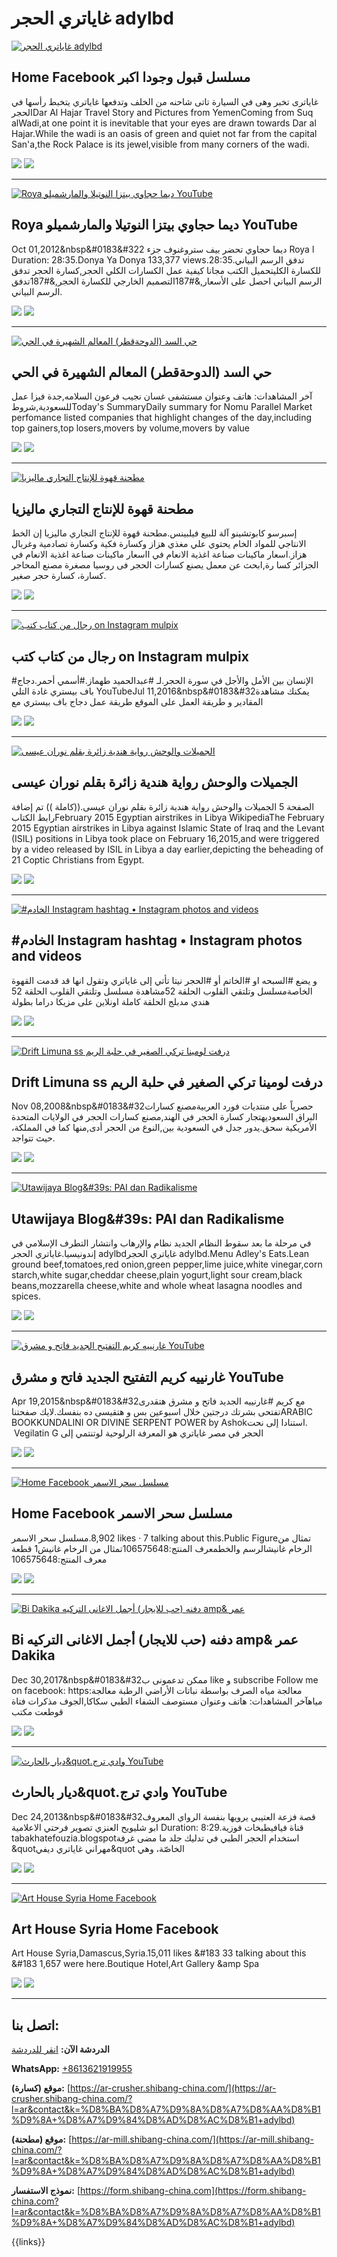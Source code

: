 # غاياتري الحجر adylbd

<a href="https://swt.shibang-china.com/?n=lxq&l=ar&img&k=%D8%BA%D8%A7%D9%8A%D8%A7%D8%AA%D8%B1%D9%8A+%D8%A7%D9%84%D8%AD%D8%AC%D8%B1+adylbd" target="_blank">![غاياتري الحجر adylbd](http://static.shibang-china.com/all-800x300/207.jpg)</a>

## ‫مسلسل قبول وجودا اكبر Home Facebook‬
غاياترى تخبر وهى في السيارة تاتى شاحنه من الخلف وتدفعها غاياتري يتخبط رأسها في الحجرDar Al Hajar Travel Story and Pictures from YemenComing from Suq alWadi,at one point it is inevitable that your eyes are drawn towards Dar al Hajar.While the wadi is an oasis of green and quiet not far from the capital San'a,the Rock Palace is its jewel,visible from many corners of the wadi.


<a href="https://whatsapp.shibangsoft.com/WhatsApp.php" target="_blank" title="WhatsApp">![](http://static.shibang-china.com/icon/whatsapp.png)</a> <a href="https://swt.shibang-china.com/?n=lxq&l=ar&icon&k=%D8%BA%D8%A7%D9%8A%D8%A7%D8%AA%D8%B1%D9%8A+%D8%A7%D9%84%D8%AD%D8%AC%D8%B1+adylbd" target="_blank">![](http://static.shibang-china.com/icon/chat-ar.png)</a>

---

<a href="https://swt.shibang-china.com/?n=lxq&l=ar&img&k=%D8%BA%D8%A7%D9%8A%D8%A7%D8%AA%D8%B1%D9%8A+%D8%A7%D9%84%D8%AD%D8%AC%D8%B1+adylbd" target="_blank">![‫ديما حجاوي بيتزا النوتيلا والمارشميلو Roya‬‎ YouTube](http://static.shibang-china.com/all-800x300/468.jpg)</a>

## ‫ديما حجاوي بيتزا النوتيلا والمارشميلو Roya‬‎ YouTube
Oct 01,2012&nbsp&#0183&#32ديما حجاوي تحضر بيف ستروغنوف جزء 2 Roya l Duration: 28:35.Donya Ya Donya 133,377 views.28:35.تدفق الرسم البياني للكسارة الكليتحميل الكتب مجانا كيفية عمل الكسارات الكلي الحجر,كسارة الحجر تدفق الرسم البياني احصل على الأسعار,&#187التصميم الخارجي للكسارة الحجر,&#187تدفق الرسم البياني.


<a href="https://whatsapp.shibangsoft.com/WhatsApp.php" target="_blank" title="WhatsApp">![](http://static.shibang-china.com/icon/whatsapp.png)</a> <a href="https://swt.shibang-china.com/?n=lxq&l=ar&icon&k=%D8%BA%D8%A7%D9%8A%D8%A7%D8%AA%D8%B1%D9%8A+%D8%A7%D9%84%D8%AD%D8%AC%D8%B1+adylbd" target="_blank">![](http://static.shibang-china.com/icon/chat-ar.png)</a>

---

<a href="https://swt.shibang-china.com/?n=lxq&l=ar&img&k=%D8%BA%D8%A7%D9%8A%D8%A7%D8%AA%D8%B1%D9%8A+%D8%A7%D9%84%D8%AD%D8%AC%D8%B1+adylbd" target="_blank">![حي السد (الدوحةقطر) المعالم الشهيرة في الحي](http://static.shibang-china.com/all-800x300/1471.jpg)</a>

## حي السد (الدوحةقطر) المعالم الشهيرة في الحي
آخر المشاهدات: هاتف وعنوان مستشفى غسان نجيب فرعون السلامه,جدة فيزا عمل للسعودية,شروطToday's SummaryDaily summary for Nomu Parallel Market perfomance listed companies that highlight changes of the day,including top gainers,top losers,movers by volume,movers by value


<a href="https://whatsapp.shibangsoft.com/WhatsApp.php" target="_blank" title="WhatsApp">![](http://static.shibang-china.com/icon/whatsapp.png)</a> <a href="https://swt.shibang-china.com/?n=lxq&l=ar&icon&k=%D8%BA%D8%A7%D9%8A%D8%A7%D8%AA%D8%B1%D9%8A+%D8%A7%D9%84%D8%AD%D8%AC%D8%B1+adylbd" target="_blank">![](http://static.shibang-china.com/icon/chat-ar.png)</a>

---

<a href="https://swt.shibang-china.com/?n=lxq&l=ar&img&k=%D8%BA%D8%A7%D9%8A%D8%A7%D8%AA%D8%B1%D9%8A+%D8%A7%D9%84%D8%AD%D8%AC%D8%B1+adylbd" target="_blank">![مطحنة قهوة للإنتاج التجاري ماليزيا](http://static.shibang-china.com/all-800x300/1332.jpg)</a>

## مطحنة قهوة للإنتاج التجاري ماليزيا
إسبرسو كابوتشينو آلة للبيع فيلبينس.مطحنة قهوة للإنتاج التجاري ماليزيا إن الخط الانتاجي للمواد الخام يحتوي علي مغذي هزاز وكسارة فكية وكسارة تصادمية وغربال هزاز.اسعار ماكينات صناعة اغذية الانعام في ااسعار ماكينات صناعة اغذية الانعام في الجزائر كسا رة,ابحث عن معمل يصنع كسارات الحجر فى روسيا مصغرة مصنع المحاجر كسارة، كسارة حجر صغير.


<a href="https://whatsapp.shibangsoft.com/WhatsApp.php" target="_blank" title="WhatsApp">![](http://static.shibang-china.com/icon/whatsapp.png)</a> <a href="https://swt.shibang-china.com/?n=lxq&l=ar&icon&k=%D8%BA%D8%A7%D9%8A%D8%A7%D8%AA%D8%B1%D9%8A+%D8%A7%D9%84%D8%AD%D8%AC%D8%B1+adylbd" target="_blank">![](http://static.shibang-china.com/icon/chat-ar.png)</a>

---

<a href="https://swt.shibang-china.com/?n=lxq&l=ar&img&k=%D8%BA%D8%A7%D9%8A%D8%A7%D8%AA%D8%B1%D9%8A+%D8%A7%D9%84%D8%AD%D8%AC%D8%B1+adylbd" target="_blank">![رجال من كتاب كتب on Instagram mulpix](http://static.shibang-china.com/all-800x300/369.jpg)</a>

## رجال من كتاب كتب on Instagram mulpix
#الإنسان بين الأمل والأجل في سورة الحجر.لـ #عبدالحميد طهماز.#أسمي أحمر.‫دجاج باف بيستري غادة التلي‬‎ YouTubeJul 11,2016&nbsp&#0183&#32يمكنك مشاهدة المقادير و طريقة العمل على الموقع طريقة عمل دجاج باف بيستري مع


<a href="https://whatsapp.shibangsoft.com/WhatsApp.php" target="_blank" title="WhatsApp">![](http://static.shibang-china.com/icon/whatsapp.png)</a> <a href="https://swt.shibang-china.com/?n=lxq&l=ar&icon&k=%D8%BA%D8%A7%D9%8A%D8%A7%D8%AA%D8%B1%D9%8A+%D8%A7%D9%84%D8%AD%D8%AC%D8%B1+adylbd" target="_blank">![](http://static.shibang-china.com/icon/chat-ar.png)</a>

---

<a href="https://swt.shibang-china.com/?n=lxq&l=ar&img&k=%D8%BA%D8%A7%D9%8A%D8%A7%D8%AA%D8%B1%D9%8A+%D8%A7%D9%84%D8%AD%D8%AC%D8%B1+adylbd" target="_blank">![الجميلات والوحش رواية هندية زائرة بقلم نوران عيسى](http://static.shibang-china.com/all-800x300/57.jpg)</a>

## الجميلات والوحش رواية هندية زائرة بقلم نوران عيسى
الصفحة 5 الجميلات والوحش رواية هندية زائرة بقلم نوران عيسى.((كاملة )) تم إضافة رابط الكتابFebruary 2015 Egyptian airstrikes in Libya WikipediaThe February 2015 Egyptian airstrikes in Libya against Islamic State of Iraq and the Levant (ISIL) positions in Libya took place on February 16,2015,and were triggered by a video released by ISIL in Libya a day earlier,depicting the beheading of 21 Coptic Christians from Egypt.


<a href="https://whatsapp.shibangsoft.com/WhatsApp.php" target="_blank" title="WhatsApp">![](http://static.shibang-china.com/icon/whatsapp.png)</a> <a href="https://swt.shibang-china.com/?n=lxq&l=ar&icon&k=%D8%BA%D8%A7%D9%8A%D8%A7%D8%AA%D8%B1%D9%8A+%D8%A7%D9%84%D8%AD%D8%AC%D8%B1+adylbd" target="_blank">![](http://static.shibang-china.com/icon/chat-ar.png)</a>

---

<a href="https://swt.shibang-china.com/?n=lxq&l=ar&img&k=%D8%BA%D8%A7%D9%8A%D8%A7%D8%AA%D8%B1%D9%8A+%D8%A7%D9%84%D8%AD%D8%AC%D8%B1+adylbd" target="_blank">![#الخادم Instagram hashtag • Instagram photos and videos](http://static.shibang-china.com/all-800x300/467.jpg)</a>

## #الخادم Instagram hashtag • Instagram photos and videos
و يضع #السبحه او #الخاتم أو #الحجر نيتا تأتي إلى غاياتري وتقول انها قد قدمت القهوة الخاصةمسلسل وتلتقي القلوب الحلقة 52مشاهدة مسلسل وتلتقي القلوب الحلقة 52 هندي مدبلج الحلقة كاملة اونلاين على مزيكا دراما بطولة


<a href="https://whatsapp.shibangsoft.com/WhatsApp.php" target="_blank" title="WhatsApp">![](http://static.shibang-china.com/icon/whatsapp.png)</a> <a href="https://swt.shibang-china.com/?n=lxq&l=ar&icon&k=%D8%BA%D8%A7%D9%8A%D8%A7%D8%AA%D8%B1%D9%8A+%D8%A7%D9%84%D8%AD%D8%AC%D8%B1+adylbd" target="_blank">![](http://static.shibang-china.com/icon/chat-ar.png)</a>

---

<a href="https://swt.shibang-china.com/?n=lxq&l=ar&img&k=%D8%BA%D8%A7%D9%8A%D8%A7%D8%AA%D8%B1%D9%8A+%D8%A7%D9%84%D8%AD%D8%AC%D8%B1+adylbd" target="_blank">![‫درفت لومينا تركي الصغير في حلبة الريم Drift Limuna ss](http://static.shibang-china.com/all-800x300/1160.jpg)</a>

## ‫درفت لومينا تركي الصغير في حلبة الريم Drift Limuna ss
Nov 08,2008&nbsp&#0183&#32حصرياً على منتديات فورد العربيةمصنع كسارات البراق السعوديهتجار كسارة الحجر في الهند,مصنع كسارات الحجر في الولايات المتحدة الأمريكية سحق.يدور جدل في السعودية بين,النوع من الحجر أدى,منها كما في المملكة، حيث تتواجد.


<a href="https://whatsapp.shibangsoft.com/WhatsApp.php" target="_blank" title="WhatsApp">![](http://static.shibang-china.com/icon/whatsapp.png)</a> <a href="https://swt.shibang-china.com/?n=lxq&l=ar&icon&k=%D8%BA%D8%A7%D9%8A%D8%A7%D8%AA%D8%B1%D9%8A+%D8%A7%D9%84%D8%AD%D8%AC%D8%B1+adylbd" target="_blank">![](http://static.shibang-china.com/icon/chat-ar.png)</a>

---

<a href="https://swt.shibang-china.com/?n=lxq&l=ar&img&k=%D8%BA%D8%A7%D9%8A%D8%A7%D8%AA%D8%B1%D9%8A+%D8%A7%D9%84%D8%AD%D8%AC%D8%B1+adylbd" target="_blank">![Utawijaya Blog&#39s: PAI dan Radikalisme](http://static.shibang-china.com/all-800x300/814.jpg)</a>

## Utawijaya Blog&#39s: PAI dan Radikalisme
في مرحلة ما بعد سقوط النظام الجديد نظام والإرهاب وانتشار التطرف الإسلامي في إندونيسيا.غاياتري الحجر adylbdغاياتري الحجر adylbd.Menu Adley's Eats.Lean ground beef,tomatoes,red onion,green pepper,lime juice,white vinegar,corn starch,white sugar,cheddar cheese,plain yogurt,light sour cream,black beans,mozzarella cheese,white and whole wheat lasagna noodles and spices.


<a href="https://whatsapp.shibangsoft.com/WhatsApp.php" target="_blank" title="WhatsApp">![](http://static.shibang-china.com/icon/whatsapp.png)</a> <a href="https://swt.shibang-china.com/?n=lxq&l=ar&icon&k=%D8%BA%D8%A7%D9%8A%D8%A7%D8%AA%D8%B1%D9%8A+%D8%A7%D9%84%D8%AD%D8%AC%D8%B1+adylbd" target="_blank">![](http://static.shibang-china.com/icon/chat-ar.png)</a>

---

<a href="https://swt.shibang-china.com/?n=lxq&l=ar&img&k=%D8%BA%D8%A7%D9%8A%D8%A7%D8%AA%D8%B1%D9%8A+%D8%A7%D9%84%D8%AD%D8%AC%D8%B1+adylbd" target="_blank">![‫غارنييه كريم التفتيح الجديد فاتح و مشرق‬‎ YouTube](http://static.shibang-china.com/all-800x300/1085.jpg)</a>

## ‫غارنييه كريم التفتيح الجديد فاتح و مشرق‬‎ YouTube
Apr 19,2015&nbsp&#0183&#32مع كريم #غارنييه الجديد فاتح و مشرق هتقدرى تفتحى بشرتك درجتين خلال اسبوعين بس و هتقيسى ده بنفسك.لايك صفحتناARABIC BOOKKUNDALINI OR DIVINE SERPENT POWER by Ashok‫‪.‬استنادا إلى نحت الحجر في مصر ‪ Vegilatin G ‫غاياتري هو المعرفة الرلوحية لوتنتمي إلى


<a href="https://whatsapp.shibangsoft.com/WhatsApp.php" target="_blank" title="WhatsApp">![](http://static.shibang-china.com/icon/whatsapp.png)</a> <a href="https://swt.shibang-china.com/?n=lxq&l=ar&icon&k=%D8%BA%D8%A7%D9%8A%D8%A7%D8%AA%D8%B1%D9%8A+%D8%A7%D9%84%D8%AD%D8%AC%D8%B1+adylbd" target="_blank">![](http://static.shibang-china.com/icon/chat-ar.png)</a>

---

<a href="https://swt.shibang-china.com/?n=lxq&l=ar&img&k=%D8%BA%D8%A7%D9%8A%D8%A7%D8%AA%D8%B1%D9%8A+%D8%A7%D9%84%D8%AD%D8%AC%D8%B1+adylbd" target="_blank">![‫مسلسل سحر الاسمر Home Facebook‬](http://static.shibang-china.com/all-800x300/271.jpg)</a>

## ‫مسلسل سحر الاسمر Home Facebook‬
‎مسلسل سحر الاسمر‎.8,902 likes · 7 talking about this.Public Figureتمثال من الرخام غانيشالرسم والخطمعرف المنتج:106575648تمثال من الرخام غانيش1 قطعة معرف المنتج:106575648


<a href="https://whatsapp.shibangsoft.com/WhatsApp.php" target="_blank" title="WhatsApp">![](http://static.shibang-china.com/icon/whatsapp.png)</a> <a href="https://swt.shibang-china.com/?n=lxq&l=ar&icon&k=%D8%BA%D8%A7%D9%8A%D8%A7%D8%AA%D8%B1%D9%8A+%D8%A7%D9%84%D8%AD%D8%AC%D8%B1+adylbd" target="_blank">![](http://static.shibang-china.com/icon/chat-ar.png)</a>

---

<a href="https://swt.shibang-china.com/?n=lxq&l=ar&img&k=%D8%BA%D8%A7%D9%8A%D8%A7%D8%AA%D8%B1%D9%8A+%D8%A7%D9%84%D8%AD%D8%AC%D8%B1+adylbd" target="_blank">![‫عمر &amp دفنه (حب للايجار) أجمل الاغانى التركيه Bi Dakika](http://static.shibang-china.com/all-800x300/102.jpg)</a>

## ‫عمر &amp دفنه (حب للايجار) أجمل الاغانى التركيه Bi Dakika
Dec 30,2017&nbsp&#0183&#32ممكن تدعمونى ب like و subscribe Follow me on facebook: https:معالجة مياه الصرف بواسطة نباتات الأراضي الرطبة معالجة مياهآخر المشاهدات: هاتف وعنوان مستوصف الشفاء الطبي سكاكا,الجوف مذكرات فتاة قوطعت مكتب


<a href="https://whatsapp.shibangsoft.com/WhatsApp.php" target="_blank" title="WhatsApp">![](http://static.shibang-china.com/icon/whatsapp.png)</a> <a href="https://swt.shibang-china.com/?n=lxq&l=ar&icon&k=%D8%BA%D8%A7%D9%8A%D8%A7%D8%AA%D8%B1%D9%8A+%D8%A7%D9%84%D8%AD%D8%AC%D8%B1+adylbd" target="_blank">![](http://static.shibang-china.com/icon/chat-ar.png)</a>

---

<a href="https://swt.shibang-china.com/?n=lxq&l=ar&img&k=%D8%BA%D8%A7%D9%8A%D8%A7%D8%AA%D8%B1%D9%8A+%D8%A7%D9%84%D8%AD%D8%AC%D8%B1+adylbd" target="_blank">![ديار بالحارث&quot.وادي ترج‬‎ YouTube](http://static.shibang-china.com/all-800x300/1007.jpg)</a>

## ديار بالحارث&quot.وادي ترج‬‎ YouTube
Dec 24,2013&nbsp&#0183&#32قصة فزعة العتيبي يرويها بنفسة الرواي المعروف ابو شليويح العنزي تصوير فرحتي الاعلامية Duration: 8:29.قناة فيافيطبخات فوزية tabakhatefouzia.blogspotاستخدام الحجر الطبي في تدليك جلد ما مضى غرفة &quotمهراني غاياتري ديفي&quot الخاصّة، وهي


<a href="https://whatsapp.shibangsoft.com/WhatsApp.php" target="_blank" title="WhatsApp">![](http://static.shibang-china.com/icon/whatsapp.png)</a> <a href="https://swt.shibang-china.com/?n=lxq&l=ar&icon&k=%D8%BA%D8%A7%D9%8A%D8%A7%D8%AA%D8%B1%D9%8A+%D8%A7%D9%84%D8%AD%D8%AC%D8%B1+adylbd" target="_blank">![](http://static.shibang-china.com/icon/chat-ar.png)</a>

---

<a href="https://swt.shibang-china.com/?n=lxq&l=ar&img&k=%D8%BA%D8%A7%D9%8A%D8%A7%D8%AA%D8%B1%D9%8A+%D8%A7%D9%84%D8%AD%D8%AC%D8%B1+adylbd" target="_blank">![Art House Syria Home Facebook](http://static.shibang-china.com/all-800x300/888.jpg)</a>

## Art House Syria Home Facebook
Art House Syria,Damascus,Syria.15,011 likes &#183 33 talking about this &#183 1,657 were here.Boutique Hotel,Art Gallery &amp Spa

<a href="https://whatsapp.shibangsoft.com/WhatsApp.php" target="_blank" title="WhatsApp">![](http://static.shibang-china.com/icon/whatsapp.png)</a> <a href="https://swt.shibang-china.com/?l=ar&icon&k=%D8%BA%D8%A7%D9%8A%D8%A7%D8%AA%D8%B1%D9%8A+%D8%A7%D9%84%D8%AD%D8%AC%D8%B1+adylbd" target="_blank">![](http://static.shibang-china.com/icon/chat-ar.png)</a>

---
## اتصل بنا:

**الدردشة الآن:** [انقر للدردشة](https://swt.shibang-china.com?l=ar&contact&k=%D8%BA%D8%A7%D9%8A%D8%A7%D8%AA%D8%B1%D9%8A+%D8%A7%D9%84%D8%AD%D8%AC%D8%B1+adylbd)

**WhatsApp:**  [+8613621919955](https://whatsapp.shibangsoft.com/WhatsApp.php)

**موقع (كسارة):** [https://ar-crusher.shibang-china.com/](https://ar-crusher.shibang-china.com/?l=ar&contact&k=%D8%BA%D8%A7%D9%8A%D8%A7%D8%AA%D8%B1%D9%8A+%D8%A7%D9%84%D8%AD%D8%AC%D8%B1+adylbd)

**موقع (مطحنة):** [https://ar-mill.shibang-china.com/](https://ar-mill.shibang-china.com/?l=ar&contact&k=%D8%BA%D8%A7%D9%8A%D8%A7%D8%AA%D8%B1%D9%8A+%D8%A7%D9%84%D8%AD%D8%AC%D8%B1+adylbd)

**نموذج الاستفسار:** [https://form.shibang-china.com](https://form.shibang-china.com?l=ar&contact&k=%D8%BA%D8%A7%D9%8A%D8%A7%D8%AA%D8%B1%D9%8A+%D8%A7%D9%84%D8%AD%D8%AC%D8%B1+adylbd)

{{links}}